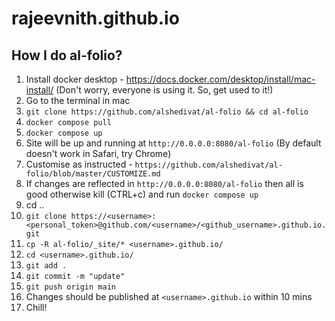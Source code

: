 # rajeevnith.github.io

## How I do al-folio?

1. Install docker desktop - https://docs.docker.com/desktop/install/mac-install/ (Don't worry, everyone is using it. So, get used to it!)
2. Go to the terminal in mac
3. `git clone https://github.com/alshedivat/al-folio && cd al-folio`
4. `docker compose pull`
5. `docker compose up`
6. Site will be up and running at `http://0.0.0.0:8080/al-folio` (By default doesn't work in Safari, try Chrome)
7. Customise as instructed - `https://github.com/alshedivat/al-folio/blob/master/CUSTOMIZE.md`
8. If changes are reflected in `http://0.0.0.0:8080/al-folio` then all is good otherwise kill (CTRL+c) and run `docker compose up`
9. cd ..
10. `git clone https://<username>:<personal_token>@github.com/<username>/<github_username>.github.io.git`
11. `cp -R al-folio/_site/* <username>.github.io/`
12. `cd <username>.github.io/`
13. `git add .`
14. `git commit -m "update"`
15. `git push origin main`
16. Changes should be published at `<username>.github.io` within 10 mins
17. Chill!
